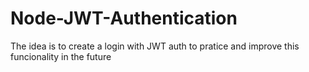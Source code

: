 # Node-JWT-Authentication
The idea is to create a login with JWT auth to pratice and improve this funcionality in the future

